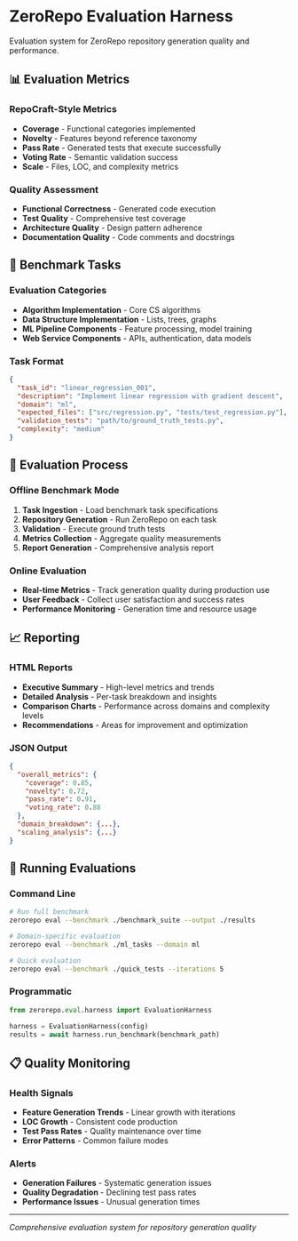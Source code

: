 # ZeroRepo Evaluation Harness

Evaluation system for ZeroRepo repository generation quality and performance.

## 📊 Evaluation Metrics

### RepoCraft-Style Metrics
- **Coverage** - Functional categories implemented
- **Novelty** - Features beyond reference taxonomy  
- **Pass Rate** - Generated tests that execute successfully
- **Voting Rate** - Semantic validation success
- **Scale** - Files, LOC, and complexity metrics

### Quality Assessment
- **Functional Correctness** - Generated code execution
- **Test Quality** - Comprehensive test coverage
- **Architecture Quality** - Design pattern adherence
- **Documentation Quality** - Code comments and docstrings

## 🎯 Benchmark Tasks

### Evaluation Categories
- **Algorithm Implementation** - Core CS algorithms
- **Data Structure Implementation** - Lists, trees, graphs
- **ML Pipeline Components** - Feature processing, model training
- **Web Service Components** - APIs, authentication, data models

### Task Format
```json
{
  "task_id": "linear_regression_001",
  "description": "Implement linear regression with gradient descent",
  "domain": "ml",
  "expected_files": ["src/regression.py", "tests/test_regression.py"],
  "validation_tests": "path/to/ground_truth_tests.py",
  "complexity": "medium"
}
```

## 🔬 Evaluation Process

### Offline Benchmark Mode
1. **Task Ingestion** - Load benchmark task specifications
2. **Repository Generation** - Run ZeroRepo on each task
3. **Validation** - Execute ground truth tests
4. **Metrics Collection** - Aggregate quality measurements
5. **Report Generation** - Comprehensive analysis report

### Online Evaluation
- **Real-time Metrics** - Track generation quality during production use
- **User Feedback** - Collect user satisfaction and success rates
- **Performance Monitoring** - Generation time and resource usage

## 📈 Reporting

### HTML Reports
- **Executive Summary** - High-level metrics and trends
- **Detailed Analysis** - Per-task breakdown and insights
- **Comparison Charts** - Performance across domains and complexity levels
- **Recommendations** - Areas for improvement and optimization

### JSON Output
```json
{
  "overall_metrics": {
    "coverage": 0.85,
    "novelty": 0.72,
    "pass_rate": 0.91,
    "voting_rate": 0.88
  },
  "domain_breakdown": {...},
  "scaling_analysis": {...}
}
```

## 🧪 Running Evaluations

### Command Line
```bash
# Run full benchmark
zerorepo eval --benchmark ./benchmark_suite --output ./results

# Domain-specific evaluation  
zerorepo eval --benchmark ./ml_tasks --domain ml

# Quick evaluation
zerorepo eval --benchmark ./quick_tests --iterations 5
```

### Programmatic
```python
from zerorepo.eval.harness import EvaluationHarness

harness = EvaluationHarness(config)
results = await harness.run_benchmark(benchmark_path)
```

## 📋 Quality Monitoring

### Health Signals
- **Feature Generation Trends** - Linear growth with iterations
- **LOC Growth** - Consistent code production
- **Test Pass Rates** - Quality maintenance over time
- **Error Patterns** - Common failure modes

### Alerts
- **Generation Failures** - Systematic generation issues
- **Quality Degradation** - Declining test pass rates
- **Performance Issues** - Unusual generation times

---

*Comprehensive evaluation system for repository generation quality*